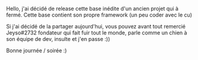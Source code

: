 
Hello, j'ai décidé de release cette base inédite d'un ancien projet qui à fermé.
Cette base contient son propre framework (un peu coder avec le cu) 

Si j'ai décidé de la partager aujourd'hui, vous pouvez avant tout remercié Jeyso#2732 fondateur qui fait fuir tout le monde, parle comme un chien à son équipe de dev, insulte et j'en passe :))

Bonne journée / soirée :)
